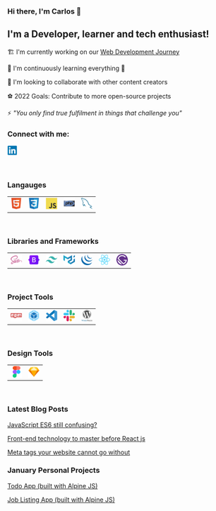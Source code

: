 ### Hi there, I'm Carlos :wave:

## I'm a Developer, learner and tech enthusiast!

:building_construction: I'm currently working on our [Web Development Journey](https://github.com/Carlos-860/Web-Development-Journey)

:seedling: I'm continuously learning everything :rofl:

:dancers: I'm looking to collaborate with other content creators

:soccer: 2022 Goals: Contribute to more open-source projects

:zap: _"You only find true fulfilment in things that challenge you"_

### Connect with me:

[<img alt="Carlos 860 | LinkedIn" width="22px" src="https://raw.githubusercontent.com/devicons/devicon/2ae2a900d2f041da66e950e4d48052658d850630/icons/linkedin/linkedin-original.svg" />](https://www.linkedin.com/in/carlos-timotheus-web-developer-b276b4176/)

<!---

<img alt="Carlos Twitter Account" width="26px" src="https://raw.githubusercontent.com/devicons/devicon/2ae2a900d2f041da66e950e4d48052658d850630/icons/twitter/twitter-original.svg" />

-->

<br>

### Langauges

<table>
    <tbody>
        <tr>
            <td>
                <img alt="HTML5" width="26px" title="HTML5" src="https://raw.githubusercontent.com/devicons/devicon/2ae2a900d2f041da66e950e4d48052658d850630/icons/html5/html5-original.svg" />
            </td>
            <td>
                <img alt="CSS3" width="26px" title="CCS3" src="https://raw.githubusercontent.com/devicons/devicon/2ae2a900d2f041da66e950e4d48052658d850630/icons/css3/css3-original.svg" />
            </td>
            <td>
                <img alt="JavaScript" width="26px" title="JavaScript" src="https://raw.githubusercontent.com/devicons/devicon/2ae2a900d2f041da66e950e4d48052658d850630/icons/javascript/javascript-original.svg" />
            </td>
            <td>
                <img alt="PHP" width="26px" title="PHP" src="https://raw.githubusercontent.com/devicons/devicon/2ae2a900d2f041da66e950e4d48052658d850630/icons/php/php-original.svg" />
            </td>
            <td>
                <img alt="MySQL" width="26px" title="MySQL" src="https://raw.githubusercontent.com/devicons/devicon/2ae2a900d2f041da66e950e4d48052658d850630/icons/mysql/mysql-original.svg" />
            </td>
        </tr>
    </tbody>
</table>

<br>

### Libraries and Frameworks

<table>
    <tbody>
        <tr>
            <td>
                <img alt="SASS" width="26px" title="SASS" src="https://raw.githubusercontent.com/devicons/devicon/2ae2a900d2f041da66e950e4d48052658d850630/icons/sass/sass-original.svg" />
            </td>
            <td>
                <img alt="Bootstrap" width="26px" title="Bootstrap" src="https://raw.githubusercontent.com/devicons/devicon/2ae2a900d2f041da66e950e4d48052658d850630/icons/bootstrap/bootstrap-original.svg" />
            </td>
            <td>
            <img alt="Tailwind CSS" width="26px" title="Tailwind CSS" src="https://raw.githubusercontent.com/devicons/devicon/2ae2a900d2f041da66e950e4d48052658d850630/icons/tailwindcss/tailwindcss-plain.svg" />
            </td>
            <td>
            <img alt="Material UI" width="26px" title="Material UI" src="https://raw.githubusercontent.com/devicons/devicon/2ae2a900d2f041da66e950e4d48052658d850630/icons/materialui/materialui-original.svg" />
            </td>
            <td>
            <img alt="jQuery" width="26px" title="jQuery" src="https://raw.githubusercontent.com/devicons/devicon/2ae2a900d2f041da66e950e4d48052658d850630/icons/jquery/jquery-original.svg" />
            </td>
            <td>
            <img alt="React js" width="26px" title="React js" src="https://raw.githubusercontent.com/devicons/devicon/2ae2a900d2f041da66e950e4d48052658d850630/icons/react/react-original.svg" />
            </td>
            <td>
            <img alt="Gatsby" width="26px" title="Gatsby" src="https://raw.githubusercontent.com/devicons/devicon/2ae2a900d2f041da66e950e4d48052658d850630/icons/gatsby/gatsby-original.svg" />
            </td>
        </tr>
    </tbody>
</table>

<br>

### Project Tools

<table>
    <tbody>
        <tr>
            <td>
                <img alt="NPM" width="26px" title="NPM" src="https://raw.githubusercontent.com/devicons/devicon/2ae2a900d2f041da66e950e4d48052658d850630/icons/npm/npm-original-wordmark.svg" />
            </td>
            <td>
                <img alt="Webpack" width="26px" title="Webpack" src="https://raw.githubusercontent.com/devicons/devicon/2ae2a900d2f041da66e950e4d48052658d850630/icons/webpack/webpack-original.svg" />
            </td>
            <td>
                <img alt="vscode" width="26px" title="vscode" src="https://raw.githubusercontent.com/devicons/devicon/2ae2a900d2f041da66e950e4d48052658d850630/icons/vscode/vscode-original.svg" />
            </td>
            <td>
                <img alt="Slack" width="26px" title="Slack" src="https://raw.githubusercontent.com/devicons/devicon/2ae2a900d2f041da66e950e4d48052658d850630/icons/slack/slack-original.svg" />
            </td>
            <td>
                <img alt="Wordpress" width="26px" title="WordPress" src="https://raw.githubusercontent.com/devicons/devicon/2ae2a900d2f041da66e950e4d48052658d850630/icons/wordpress/wordpress-original.svg" />
            </td>
        </tr>
    </tbody>
</table>

<br>

### Design Tools

<table>
    <tbody>
        <tr>
            <td>
                <img alt="Figma" width="26px" title="Figma" src="https://raw.githubusercontent.com/devicons/devicon/2ae2a900d2f041da66e950e4d48052658d850630/icons/figma/figma-original.svg" />
            </td>
            <td>
                <img alt="Sketch" width="26px" title="Sketch" src="https://raw.githubusercontent.com/devicons/devicon/2ae2a900d2f041da66e950e4d48052658d850630/icons/sketch/sketch-original.svg" />
            </td>
        </tr>
    </tbody>
</table>

<!---

Alpine JS | Git

<img alt="Graphql" width="26px" title="Graphql" src="https://raw.githubusercontent.com/devicons/devicon/2ae2a900d2f041da66e950e4d48052658d850630/icons/graphql/graphql-plain.svg" />

<img alt="Redux" width="26px" title="Redux" src="https://raw.githubusercontent.com/devicons/devicon/2ae2a900d2f041da66e950e4d48052658d850630/icons/redux/redux-original.svg" />

<img alt="Next js" width="26px" title="Next js" src="https://raw.githubusercontent.com/devicons/devicon/2ae2a900d2f041da66e950e4d48052658d850630/icons/nextjs/nextjs-original.svg" />

<img alt="Vue js" width="26px" title="Vue js" src="https://raw.githubusercontent.com/devicons/devicon/2ae2a900d2f041da66e950e4d48052658d850630/icons/vuejs/vuejs-original.svg" />

<img alt="Nuxt js" width="26px" title="Nuxt js" src="https://raw.githubusercontent.com/devicons/devicon/2ae2a900d2f041da66e950e4d48052658d850630/icons/nuxtjs/nuxtjs-original.svg" />

<img alt="TypeScript" width="26px" title="TypeScript" src="https://raw.githubusercontent.com/devicons/devicon/2ae2a900d2f041da66e950e4d48052658d850630/icons/typescript/typescript-original.svg" />

<img alt="Angular js" width="26px" title="Angular js" src="https://raw.githubusercontent.com/devicons/devicon/2ae2a900d2f041da66e950e4d48052658d850630/icons/angularjs/angularjs-original.svg" />

<img alt="Node js" width="26px" title="Node js" src="https://raw.githubusercontent.com/devicons/devicon/2ae2a900d2f041da66e950e4d48052658d850630/icons/nodejs/nodejs-original.svg" />

<img alt="Express" width="26px" title="Express" src="https://raw.githubusercontent.com/devicons/devicon/2ae2a900d2f041da66e950e4d48052658d850630/icons/express/express-original.svg" />

<img alt="Mongo DB" width="26px" title="Mongo DB" src="https://raw.githubusercontent.com/devicons/devicon/2ae2a900d2f041da66e950e4d48052658d850630/icons/mongodb/mongodb-original.svg" />

<img alt="Postgresql" width="26px" title="Postgresql" src="https://raw.githubusercontent.com/devicons/devicon/2ae2a900d2f041da66e950e4d48052658d850630/icons/postgresql/postgresql-original.svg" />

<img alt="Laravel" width="26px" title="Laravel" src="https://raw.githubusercontent.com/devicons/devicon/2ae2a900d2f041da66e950e4d48052658d850630/icons/laravel/laravel-plain.svg" />

-->

<br>

### Latest Blog Posts

[JavaScript ES6 still confusing?](https://www.ciphercode.co.za/views/blog/javascript-es6.php)

[Front-end technology to master before React js](https://www.ciphercode.co.za/views/blog/front-end-technology-to-master.php)

[Meta tags your website cannot go without](https://www.ciphercode.co.za/views/blog/meta-tags.php)

### January Personal Projects

[Todo App (built with Alpine JS)](https://carlos-860.github.io/Projects/Job%20Listing%20App%20(built%20with%20Alpine%20js)/index.html)

[Job Listing App (built with Alpine JS)](https://carlos-860.github.io/Projects/Todo%20App%20(built%20with%20Alphine%20js)/index.html)

<!---

    RECOMMENDATIONS!!!
    -> Link icons to relevant project or code snippets in my repo.

-->
